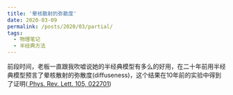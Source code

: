 ```yaml
---
title: '晕核散射的弥散度'
date: 2020-03-09
permalink: /posts/2020/03/partial/
tags:
  - 物理笔记
  - 半经典方法
---
```

前段时间，老板一直跟我吹嘘说她的半经典模型有多么的好用，在二十年前用半经典模型预言了晕核散射的弥散度(diffuseness)，这个结果在10年前的实验中得到了证明(<a href="https://jinleiphys.github.io/files/dipietro2010.pdf"> Phys. Rev. Lett. 105, 022701</a>)
